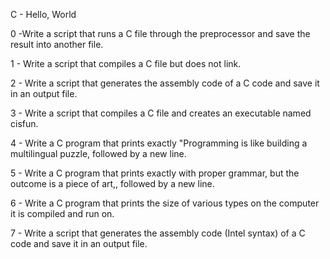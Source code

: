 C - Hello, World                                                                                                 
                                                                                                                 
0 -Write a script that runs a C file through the preprocessor and save the result into another file.             
                                                                                                                 
1 - Write a script that compiles a C file but does not link.                                                     
                                                                                                                 
2 - Write a script that generates the assembly code of a C code and save it in an output file.                   
                                                                                                                 
3 - Write a script that compiles a C file and creates an executable named cisfun.                                
                                                                                                                 
4 - Write a C program that prints exactly "Programming is like building a multilingual puzzle, followed by a new 
line.                                                                                                            
                                                                                                                 
5 - Write a C program that prints exactly with proper grammar, but the outcome is a piece of art,, followed by a 
new line.                                                                                                        
                                                                                                                 
6 - Write a C program that prints the size of various types on the computer it is compiled and run on.           
                                                                                                                 
7 - Write a script that generates the assembly code (Intel syntax) of a C code and save it in an output file.
